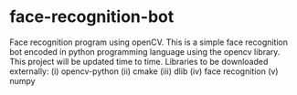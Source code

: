 # face-recognition-bot
Face recognition program using openCV.
This is a simple face recognition bot encoded in python programming language using the opencv library.
This project will be updated time to time.
Libraries to be downloaded externally:
(i) opencv-python
(ii) cmake
(iii) dlib
(iv) face recognition
(v) numpy
